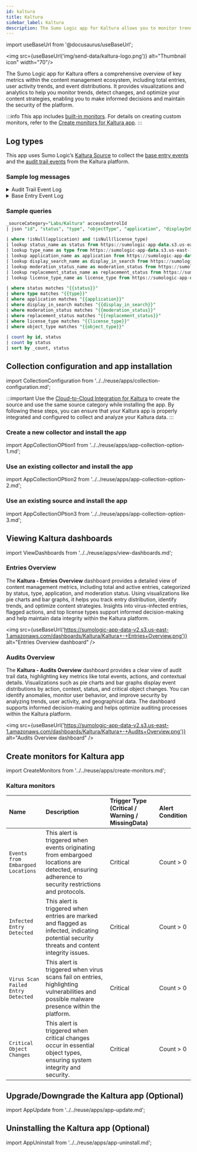 ```yaml
---
id: kaltura
title: Kaltura
sidebar_label: Kaltura
description: The Sumo Logic app for Kaltura allows you to monitor trends, detect changes, and optimize your content strategies within your content management ecosystem.
---
```


import useBaseUrl from '@docusaurus/useBaseUrl';

<img src={useBaseUrl('img/send-data/kaltura-logo.png')} alt="Thumbnail icon" width="70"/>

The Sumo Logic app for Kaltura offers a comprehensive overview of key metrics within the content management ecosystem, including total entries, user activity trends, and event distributions. It provides visualizations and analytics to help you monitor trends, detect changes, and optimize your content strategies, enabling you to make informed decisions and maintain the security of the platform.

:::info
This app includes [built-in monitors](#kaltura-monitors). For details on creating custom monitors, refer to the [Create monitors for Kaltura app](#create-monitors-for-kaltura-app).
:::

## Log types

This app uses Sumo Logic’s [Kaltura Source](/docs/send-data/hosted-collectors/cloud-to-cloud-integration-framework/kaltura-source/) to collect the [base entry events](https://developer.kaltura.com/api-docs/service/baseEntry/action/list) and the [audit trail events](https://developer.kaltura.com/api-docs/service/auditTrail/action/list) from the Kaltura platform.

### Sample log messages

<details>
<summary>Audit Trail Event Log</summary>

```json
{
   "id": 1747229372,
    "createdAt": 1747229372,
    "status": 2,
    "auditObjectType": "accessControl",
    "objectId": "1_accessControl03",
    "entryId": "1_accessControl03",
    "masterPartnerId": 5721612,
    "partnerId": 5721612,
    "requestId": "627081177",
    "userId": "ojames",
    "action": "COPIED",
    "data": {
        "changedItems": [
            {
                "descriptor": "accessControl.TYPE",
                "oldValue": "restricted",
                "newValue": "unrestricted",
                "objectType": "KalturaAuditTrailChangeItem"
            },
            {
                "descriptor": "accessControl.RULE",
                "oldValue": "ruleA",
                "newValue": "ruleB",
                "objectType": "KalturaAuditTrailChangeItem"
            }
        ],
        "objectType": "KalturaAuditTrailChangeInfo"
    },
    "ks": "djJ8NTcyMTYxMnz4000R7odJuJvBFHRM1tsCApuOv-61TnUTXSrSkNRtVdPzuahbx1bkWLP9BfvHxh0wKUV9wlIf1-So-elhmMAageO_XNNFhsQtPNI4x0mpV4PXj1MaDuPqPRQ2sw5f4DevBxdfyEzwMtj8kBRCPts5TLfiEiXSFvhVpsBT_2qdNM4Kz91sSYAzzmVE6XPBIJsxw6Nx-G2Ee0bIVROBV0v19q5GuJK5RA7MU4bggbbvh31T0dpguRGxxVn7LKfD2JGAGJcqY63CMfSbdm6k2nS8iCrMzhwaP5PqC8edsh8IZLejhKyJ6Qf2nopwg0JN17phVuFsgmR6",
    "context": 1,
    "entryPoint": "accessControl::copy",
    "serverName": "nvp1-fapi-rty9",
    "ipAddress": "193.124.185.120",
    "userAgent": "KMS-1223456afe-1747229372.519",
    "clientTag": "KMS 5.150.13, build 0;1223456afe;nvp1-mediaspace-kms-main-777979b8f8-w7kct",
    "objectType": "KalturaAuditTrail"
}
```
</details>

<details>
<summary>Base Entry Event Log</summary>

```json
{
    "id": "1_qasdad7l4x8yz",
    "name": "Virtual Reality Expo Highlights",
    "description": "A recap of the exciting virtual reality technologies showcased at the expo.",
    "partnerId": 5721612,
    "userId": "mstevens",
    "creatorId": "mstevens",
    "tags": "VR, technology, expo",
    "adminTags": "expo_highlights",
    "categories": "Technology",
    "categoriesIds": "458901234",
    "status": 2,
    "moderationStatus": 6,
    "moderationCount": 0,
    "type": 1,
    "createdAt": 1747229272,
    "updatedAt": 1747229272,
    "rank": 4.4,
    "totalRank": 44,
    "votes": 10,
    "downloadUrl": "https://jaromivaxenox.xyz/p/5721612/sp/0/playManifest/entryId/1_q7l4x8yz/format/download/protocol/https/flavorParamIds/0",
    "searchText": "_PAR_ONLY_ _5721612_ _MEDIA_TYPE_1| Virtual Reality Expo Highlights",
    "version": 1,
    "thumbnailUrl": "https://jaromivaxenox.xyz/p/5721612/sp/0/thumbnail/entry_id/1_q7l4x8yz/version/100011",
    "accessControlId": 7294800,
    "referenceId": "VRExpo2025",
    "replacementStatus": 0,
    "partnerSortValue": 150,
    "conversionProfileId": 25121350,
    "rootEntryId": "1_q7l4x8yz",
    "operationAttributes": [],
    "entitledUsersEdit": "mstevens,rgarcia",
    "entitledUsersPublish": "rgarcia",
    "entitledUsersView": "mstevens,rgarcia,awilliams",
    "capabilities": "",
    "displayInSearch": 1,
    "blockAutoTranscript": false,
    "plays": 80,
    "views": 110,
    "width": 1920,
    "height": 1080,
    "duration": 3000,
    "msDuration": 3000000,
    "mediaType": 1,
    "conversionQuality": 25121350,
    "sourceType": "4",
    "dataUrl": "https://jaromivaxenox.xyz/p/5721612/sp/0/playManifest/entryId/1_q7l4x8yz/format/url/protocol/https",
    "flavorParamsIds": "489001,489002",
    "objectType": "KalturaMediaEntry",
    "application": 0,
    "licenseType": 4
}
```
</details>

### Sample queries

```sql title="Entries by Status"
_sourceCategory="Labs/Kaltura" accessControlId
| json "id", "status", "type", "objectType", "application", "displayInSearch", "moderationStatus", "replacementStatus", "licenseType", "userId", "name", "description", "creatorId", "dataUrl", "updatedAt" as id, status, type, object_type, application, display_in_search, moderation_status, replacement_status, license_type, user_id, name, description, creator_id, data_url, updated_at nodrop

| where !isNull(application) and !isNull(license_type)
| lookup status_name as status from https://sumologic-app-data.s3.us-east-1.amazonaws.com/kaltura/kaltura_status_mapping.csv on status=status_code
| lookup type_name as type from https://sumologic-app-data.s3.us-east-1.amazonaws.com/kaltura/kaltura_type_mapping.csv on type=type_code
| lookup application_name as application from https://sumologic-app-data.s3.us-east-1.amazonaws.com/kaltura/kaltura_application_mapping.csv on application=application_code
| lookup display_search_name as display_in_search from https://sumologic-app-data.s3.us-east-1.amazonaws.com/kaltura/kaltura_display_search_mapping.csv on display_in_search=display_search_code
| lookup moderation_status_name as moderation_status from https://sumologic-app-data.s3.us-east-1.amazonaws.com/kaltura/kaltura_moderation_status_mapping.csv on moderation_status=moderation_status_code
| lookup replacement_status_name as replacement_status from https://sumologic-app-data.s3.us-east-1.amazonaws.com/kaltura/kaltura_replacement_status_mapping.csv on replacement_status=replacement_status_code
| lookup license_type_name as license_type from https://sumologic-app-data.s3.us-east-1.amazonaws.com/kaltura/kaltura_license_type_mapping.csv on license_type=license_type_code

| where status matches "{{status}}"
| where type matches "{{type}}"
| where application matches "{{application}}"
| where display_in_search matches "{{display_in_search}}"
| where moderation_status matches "{{moderation_status}}"
| where replacement_status matches "{{replacement_status}}"
| where license_type matches "{{license_type}}"
| where object_type matches "{{object_type}}"

| count by id, status
| count by status
| sort by _count, status
```

## Collection configuration and app installation

import CollectionConfiguration from '../../reuse/apps/collection-configuration.md';

<CollectionConfiguration/>

:::important
Use the [Cloud-to-Cloud Integration for Kaltura](/docs/send-data/hosted-collectors/cloud-to-cloud-integration-framework/kaltura-source/) to create the source and use the same source category while installing the app. By following these steps, you can ensure that your Kaltura app is properly integrated and configured to collect and analyze your Kaltura data.
:::

### Create a new collector and install the app

import AppCollectionOPtion1 from '../../reuse/apps/app-collection-option-1.md';

<AppCollectionOPtion1/>

### Use an existing collector and install the app

import AppCollectionOPtion2 from '../../reuse/apps/app-collection-option-2.md';

<AppCollectionOPtion2/>

### Use an existing source and install the app

import AppCollectionOPtion3 from '../../reuse/apps/app-collection-option-3.md';

<AppCollectionOPtion3/>

## Viewing Kaltura dashboards

import ViewDashboards from '../../reuse/apps/view-dashboards.md';

<ViewDashboards/>

### Entries Overview

The **Kaltura - Entries Overview** dashboard provides a detailed view of content management metrics, including total and active entries, categorized by status, type, application, and moderation status. Using visualizations like pie charts and bar graphs, it helps you track entry distribution, identify trends, and optimize content strategies. Insights into virus-infected entries, flagged actions, and top license types support informed decision-making and help maintain data integrity within the Kaltura platform.

<img src={useBaseUrl('https://sumologic-app-data-v2.s3.us-east-1.amazonaws.com/dashboards/Kaltura/Kaltura+-+Entries+Overview.png')} alt="Entries Overview dashboard" />

### Audits Overview

The **Kaltura - Audits Overview** dashboard provides a clear view of audit trail data, highlighting key metrics like total events, actions, and contextual details. Visualizations such as pie charts and bar graphs display event distributions by action, context, status, and critical object changes. You can identify anomalies, monitor user behavior, and improve security by analyzing trends, user activity, and geographical data. The dashboard supports informed decision-making and helps optimize auditing processes within the Kaltura platform.

<img src={useBaseUrl('https://sumologic-app-data-v2.s3.us-east-1.amazonaws.com/dashboards/Kaltura/Kaltura+-+Audits+Overview.png')} alt="Audits Overview dashboard" />

## Create monitors for Kaltura app

import CreateMonitors from '../../reuse/apps/create-monitors.md';

<CreateMonitors/>

### Kaltura monitors

| Name | Description | Trigger Type (Critical / Warning / MissingData) | Alert Condition | 
|:--|:--|:--|:--|
| `Events from Embargoed Locations` | This alert is triggered when events originating from embargoed locations are detected, ensuring adherence to security restrictions and protocols. | Critical | Count > 0 | 
| `Infected Entry Detected` | This alert is triggered when entries are marked and flagged as infected, indicating potential security threats and content integrity issues. | Critical | Count > 0|
| `Virus Scan Failed Entry Detected` | This alert is triggered when virus scans fail on entries, highlighting vulnerabilities and possible malware presence within the platform. | Critical | Count > 0|
| `Critical Object Changes` | This alert is triggered when critical changes occur in essential object types, ensuring system integrity and security. | Critical | Count > 0|

## Upgrade/Downgrade the Kaltura app (Optional)

import AppUpdate from '../../reuse/apps/app-update.md';

<AppUpdate/>

## Uninstalling the Kaltura app (Optional)

import AppUninstall from '../../reuse/apps/app-uninstall.md';

<AppUninstall/>